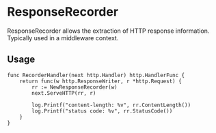 # ResponseRecorder

ResponseRecorder allows the extraction of HTTP response information.
Typically used in a middleware context.

## Usage

```golang
func RecorderHandler(next http.Handler) http.HandlerFunc {
    return func(w http.ResponseWriter, r *http.Request) {
        rr := NewResponseRecorder(w)
        next.ServeHTTP(rr, r)

        log.Printf("content-length: %v", rr.ContentLength())
        log.Printf("status code: %v", rr.StatusCode())
    } 
}
```
